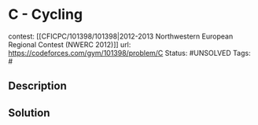 # C - Cycling

contest: [[CFICPC/101398/101398|2012-2013 Northwestern European Regional Contest (NWERC 2012)]]
url: https://codeforces.com/gym/101398/problem/C
Status: #UNSOLVED
Tags: #

## Description

## Solution

